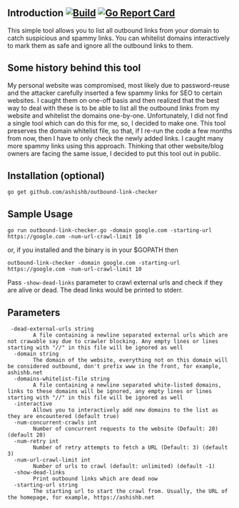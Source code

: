 ## Introduction <a href="https://github.com/ashishb/outbound-link-checker/actions"> ![Build](https://github.com/ashishb/outbound-link-checker/workflows/Go/badge.svg)</a> [![Go Report Card](https://goreportcard.com/badge/github.com/ashishb/outbound-link-checker)](https://goreportcard.com/report/github.com/ashishb/outbound-link-checker)

This simple tool allows you to list all outbound links from your domain to catch suspicious and spammy links. You can whitelist domains interactively to mark them as safe and ignore all the outbound links to them.

## Some history behind this tool

My personal website was compromised, most likely due to password-reuse and the attacker carefully inserted a few spammy links for SEO to certain websites. I caught them on one-off basis and then realized that the best way to deal with these is to be able to list all the outbound links from my website and whitelist the domains one-by-one. Unfortunately, I did not find a single tool which can do this for me, so, I decided to make one. This tool preserves the domain whitelist file, so that, if I re-run the code a few months from now, then I have to only check the newly added links. I caught many more spammy links using this approach. Thinking that other website/blog owners are facing the same issue, I decided to put this tool out in public.

## Installation (optional)

`go get github.com/ashishb/outbound-link-checker`

## Sample Usage

`go run outbound-link-checker.go -domain google.com -starting-url https://google.com -num-url-crawl-limit 10`

or, if you installed and the binary is in your $GOPATH then

`outbound-link-checker -domain google.com -starting-url https://google.com -num-url-crawl-limit 10`

Pass `-show-dead-links` parameter to crawl external urls and check if they are alive or dead. The dead links would be printed to stderr.

## Parameters

```
 -dead-external-urls string
    	A file containing a newline separated external urls which are not crawable say due to crawler blocking. Any empty lines or lines starting with "//" in this file will be ignored as well
  -domain string
    	The domain of the website, everything not on this domain will be considered outbound, don't prefix www in the front, for example, ashishb.net
  -domains-whitelist-file string
    	A file containing a newline separated white-listed domains, links to these domains will be ignored, any empty lines or lines starting with "//" in this file will be ignored as well
  -interactive
    	Allows you to interactively add new domains to the list as they are encountered (default true)
  -num-concurrent-crawls int
    	Number of concurrent requests to the website (Default: 20) (default 20)
  -num-retry int
    	Number of retry attempts to fetch a URL (Default: 3) (default 3)
  -num-url-crawl-limit int
    	Number of urls to crawl (default: unlimited) (default -1)
  -show-dead-links
    	Print outbound links which are dead now
  -starting-url string
    	The starting url to start the crawl from. Usually, the URL of the homepage, for example, https://ashishb.net
```